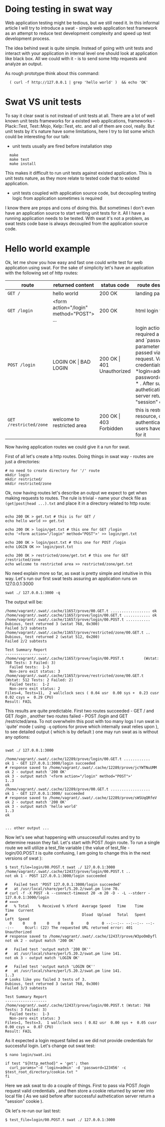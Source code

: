 # Doing testing in swat way

Web application testing might be tedious, but we still need it. In this informal article I will try to introduce a swat - simple web application test framework as an attempt to reduce test development complexity and speed up test development process.

The idea behind swat is quite simple. Instead of going with unit tests and interact with your application in internal level one should look at application like black box. All we could with it - is to send some http requests and analyze an output.

As rough prototype think about this command:
```
  ( curl -f http://127.0.0.1 | grep 'hello world' )  && echo 'OK'
```


# Swat VS unit tests

To say it clear swat is not instead of unit tests at all. There are a lot of well known unit tests frameworks for a existed web applications, frameworks  - Plack::Test, Test::Mojo, Kelp::Test, etc. and all of them are cool, really. But unit tests by it's nature have some limitations, here I try to list some which could be interesting for our talk:

* unit tests usually are fired before installation step
 
```
  make
  make test
  make install
```
 
This makes it difficult to run unit tests against existed application. This is unit tests nature, as they more relate to tested code that to existed application.

* unit tests coupled with application source code, but decoupling testing logic from application sometimes is required

I know there are props and cons of doing this. But sometimes I don't even have an application source to start writing unit tests for it. All I have a running application needs to be tested. With swat it's not a problem, as swat tests code base is always decoupled from the application source code.


# Hello world example


Ok, let me show you how easy and fast one could write test for web application using swat. For the sake of simplicity let's have an application with the following set of http routes:

route             | returned content     | status code   | route description
------------------|----------------------|---------------|--------------------
`GET /`           | hello world          | 200 OK        | landing page  
`GET /login`      | \<form action="/login" method="POST"\> ...           | 200 OK        | html login form
`POST /login`     | LOGIN OK \| BAD LOGIN      | 200 OK \| 401 Unauthorized | login action, required a \`login' and \`password' parameters get passed via POST request. Valid credentials are *login=admin , password=123456 * . After successful authetication server return a "session" cookie.
`GET /restricted/zone` | welcome to restricted area          | 200 OK  \| 403 Forbidden      | this is restricted resource, only authenticated users have access for it


Now having application routes we could give it a run for swat.


First of all let's create a http routes. Doing things in swat way - routes are just a directories:


```
# no need to create directory for '/' route
mkdir login
mkdir restricted/
mkdir restricted/zone
```


Ok, now having routes let's describe an output we expect to get when making requests to routes. The rule is trivial - name your check file as `(get|post|head ...).txt`  and place it in a directory related to http route:

```

echo 200 OK > get.txt # this is for GET /
echo hello world >> get.txt

echo 200 OK > login/get.txt # this one for GET /login
echo '<form action="/login" method="POST">' >> login/get.txt

echo 200 OK > login/post.txt # this one for POST /login
echo LOGIN OK >> login/post.txt

echo 200 OK > restricted/zone/get.txt # this one for GET /restricted/zone
echo welcome to restricted area >> restricted/zone/get.txt
```

No need explain more so far, as swat is pretty simple and intuitive in this way. Let's run our first swat tests assuring an application runs on 127.0.0.1:3000


```
swat ./ 127.0.0.1:3000 -q
```

The output will be:

```
/home/vagrant/.swat/.cache/11657/prove/00.GET.t .................. ok
/home/vagrant/.swat/.cache/11657/prove/login/00.GET.t ............ ok
/home/vagrant/.swat/.cache/11657/prove/login/00.POST.t ........... Dubious, test returned 3 (wstat 768, 0x300)
Failed 3/3 subtests
/home/vagrant/.swat/.cache/11657/prove/restricted/zone/00.GET.t .. Dubious, test returned 2 (wstat 512, 0x200)
Failed 2/2 subtests

Test Summary Report
-------------------
/home/vagrant/.swat/.cache/11657/prove/login/00.POST.t         (Wstat: 768 Tests: 3 Failed: 3)
  Failed tests:  1-3
  Non-zero exit status: 3
/home/vagrant/.swat/.cache/11657/prove/restricted/zone/00.GET.t (Wstat: 512 Tests: 2 Failed: 2)
  Failed tests:  1-2
  Non-zero exit status: 2
Files=4, Tests=11,  2 wallclock secs ( 0.04 usr  0.00 sys +  0.23 cusr  0.02 csys =  0.29 CPU)
Result: FAIL

```

This results are quite predictable. First two routes succeeded - GET / and GET /login , another two routes failed - POST /login and GET /restricted/area. To not overwhelm this post with too many logs I run swat in \`quite' mode ( using `-q` options for prove which internally swat relies upon ), to see detailed output ( which is by default ) one may run swat as is without any options:



```

swat ./ 127.0.0.1:3000
 
/home/vagrant/.swat/.cache/12289/prove/login/00.GET.t ............
ok 1 - GET 127.0.0.1:3000/login succeeded
# response saved to /home/vagrant/.swat/.cache/12289/prove/jcYWTNuUMM
ok 2 - output match '200 OK'
ok 3 - output match '<form action="/login" method="POST">'
1..3
ok
/home/vagrant/.swat/.cache/12289/prove/00.GET.t ..................
ok 1 - GET 127.0.0.1:3000/ succeeded
# response saved to /home/vagrant/.swat/.cache/12289/prove/sWSUqQRfeV
ok 2 - output match '200 OK'
ok 3 - output match 'hello world'
1..3
ok


... other output ...

```


Now let's see what happening with unsuccessfull routes and try to determine reason they fail. 
Let's start with POST /login route. To run a single route we will utilize a test_file variable ( the value of test_file - login/00.POST.t is quite confusing, I am going to change this in the next versions of swat ):


```
$ test_file=login/00.POST.t swat ./ 127.0.0.1:3000
/home/vagrant/.swat/.cache/12437/prove/login/00.POST.t ..
not ok 1 - POST 127.0.0.1:3000/login succeeded

#   Failed test 'POST 127.0.0.1:3000/login succeeded'
#   at /usr/local/share/perl/5.20.2/swat.pm line 70.
# curl -f -X POST -k --connect-timeout 20 -m 20 -D - -L --stderr - 127.0.0.1:3000/login
# ===>
#   % Total    % Received % Xferd  Average Speed   Time    Time     Time  Current
#                                  Dload  Upload   Total   Spent    Left  Speed
  0     0    0     0    0     0      0      0 --:--:-- --:--:-- --:--:--     0curl: (22) The requested URL returned error: 401 Unauthorized
# response saved to /home/vagrant/.swat/.cache/12437/prove/W3poOmDyfl
not ok 2 - output match '200 OK'

#   Failed test 'output match '200 OK''
#   at /usr/local/share/perl/5.20.2/swat.pm line 141.
not ok 3 - output match 'LOGIN OK'

#   Failed test 'output match 'LOGIN OK''
#   at /usr/local/share/perl/5.20.2/swat.pm line 141.
1..3
# Looks like you failed 3 tests of 3.
Dubious, test returned 3 (wstat 768, 0x300)
Failed 3/3 subtests

Test Summary Report
-------------------
/home/vagrant/.swat/.cache/12437/prove/login/00.POST.t (Wstat: 768 Tests: 3 Failed: 3)
  Failed tests:  1-3
  Non-zero exit status: 3
Files=1, Tests=3,  1 wallclock secs ( 0.02 usr  0.00 sys +  0.05 cusr  0.00 csys =  0.07 CPU)
Result: FAIL
```


As it expected a login request failed as we did not provide credentials for successful login. Let's change out swat test:


```
$ nano login/swat.ini

if test "${http_method}" = 'get'; then
  curl_params="-d 'login=admin' -d 'password=123456' -c $test_root_directory/cookie.txt "
fi

```
Here we ask swat to do a couple of things. First to pass via POST /login request valid credentials , and then store a cookie returned by server into local file ( As we said before after successful authetication server return a "session" cookie ).

Ok let's re-run our last test:

```
$ test_file=login/00.POST.t swat ./ 127.0.0.1:3000
```
